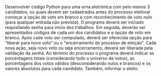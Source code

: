 #


Desenvolver código Python para uma urna eletrônica com pelo menos 3
candidatos, os quais devem ser cadastrados antes do processo eleitoral
começar a opção de voto em branco e com reconhecimento de voto nulo (para
qualquer entrada não prevista).
O programa deverá ser iniciado requisitando senha para início dos trabalhos.
Em seguida, deverão ser apresentados códigos de cada um dos candidatos e a
opção de voto em branco.
Após cada voto ser computado, deverá ser oferecida opção para “liberar para
novo voto” ou o "encerramento do processo de eleição".
Cada nova ação, seja novo voto ou seja encerramento, deverá ser liberada pela
validação da senha.
Ao término do processo o programa deverá indicar as porcentagens totais
(considerando todo o universo de votos), as porcentagens dos votos válidos
(desconsiderando nulos e brancos) e os valores absolutos para cada candidato.
Também, informar o eleito.
